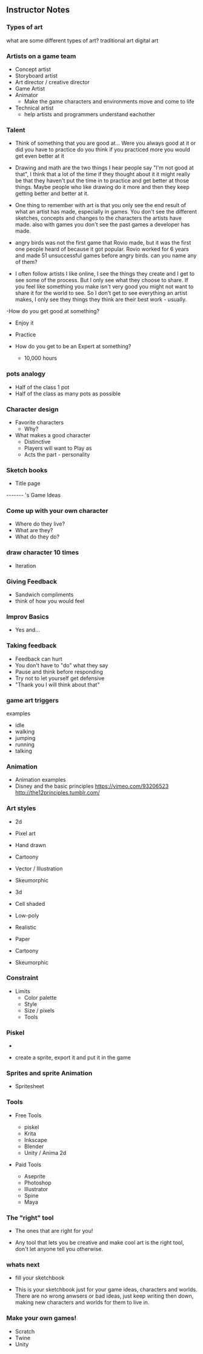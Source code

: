 ## Instructor Notes

### Types of art

what are some different types of art?
traditional art
digital art

### Artists on a game team

- Concept artist
- Storyboard artist
- Art director / creative director
- Game Artist
- Animator
  - Make the game characters and environments move and come to life
- Technical artist
  - help artists and programmers understand eachother

### Talent


* Think of something that you are good at...
Were you always good at it or did you have to practice
do you think if you practiced more you would get even better at it

* Drawing and math are the two things I hear people say "I'm not good at that", I think that a lot of the time if they thought about it it might really be that they haven't put the time in to practice and get better at those things. Maybe people who like drawing do it more and then they keep getting better and better at it.

* One thing to remember with art is that you only see the end result of what an artist has made, especially in games. You don't see the different sketches, concepts and changes to the characters the artists have made. also with games you don't see the past games a developer has made.

* angry birds was not the first game that Rovio made, but it was the first one people heard of because it got popular. Rovio worked for 6 years and made 51 unsuccessful games before angry birds. can you name any of them?

* I often follow artists I like online, I see the things they create and I get to see some of the process. But I only see what they choose to share. If you feel like something you make isn't very good you might not want to share it for the world to see. So I don't get to see everything an artist makes, I only see they things they think are their best work - usually.


-How do you get good at something?
  - Enjoy it
  - Practice

- How do you get to be an Expert at something?
  - 10,000 hours


### pots analogy

  - Half of the class 1 pot
  - Half of the class as many pots as possible



### Character design

- Favorite characters
  - Why?
- What makes a good character
  - Distinctive
  - Players will want to Play as
  - Acts the part - personality


### Sketch books

- Title page

------- 's Game Ideas



### Come up with your own character

 - Where do they live?
 - What are they?
 - What do they do?




### draw character 10 times

- Iteration


### Giving Feedback

- Sandwich compliments
- think of how you would feel

### Improv Basics

- Yes and...


### Taking feedback

- Feedback can hurt
- You don't have to "do" what they say
- Pause and think before responding
- Try not to let yourself get defensive
- "Thank you I will think about that"


### game art triggers
 examples
 - idle
 - walking
 - jumping
 - running
 - talking


### Animation

  - Animation examples
 - Disney and the basic principles
 https://vimeo.com/93206523
 http://the12principles.tumblr.com/



### Art styles

 - 2d
  - Pixel art
  - Hand drawn
  - Cartoony
  - Vector / Illustration
  - Skeumorphic

 - 3d
  - Cell shaded
  - Low-poly
  - Realistic
  - Paper
  - Cartoony
  - Skeumorphic


### Constraint

- Limits
  - Color palette
  - Style
  - Size / pixels
  - Tools



### Piskel

-
* create a sprite, export it and put it in the game

### Sprites and sprite Animation

- Spritesheet


### Tools

- Free Tools
  - piskel
  - Krita
  - Inkscape
  - Blender
  - Unity / Anima 2d

- Paid Tools
  - Aseprite
  - Photoshop
  - Illustrator
  - Spine
  - Maya


### The "right" tool

- The ones that are right for you!
 * Any tool that lets you be creative and make cool art is the right tool, don't let anyone tell you otherwise.



### whats next

 - fill your sketchbook
 * This is your sketchbook just for your game ideas, characters and worlds. There are no wrong anwsers or bad ideas, just keep writing then down, making new characters and worlds for them to live in.


### Make your own games!

- Scratch
- Twine
- Unity

